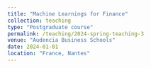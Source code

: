 ```yaml
---
title: "Machine Learnings for Finance"
collection: teaching
type: "Postgraduate course"
permalink: /teaching/2024-spring-teaching-3
venue: "Audencia Business Schools"
date: 2024-01-01
location: "France, Nantes"
---
```


